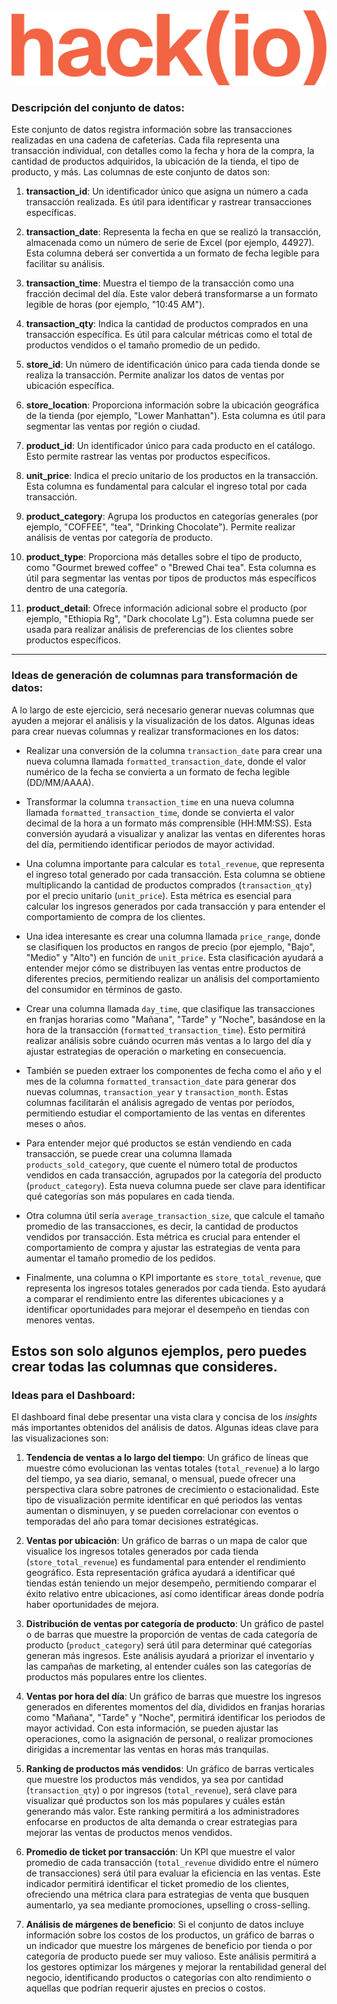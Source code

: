
<div style="text-align: center;">
  <img src="https://github.com/Hack-io-Data/Imagenes/blob/main/01-LogosHackio/logo_naranja@4x.png?raw=true" alt="esquema" />
</div>


### **Descripción del conjunto de datos:**

Este conjunto de datos registra información sobre las transacciones realizadas en una cadena de cafeterías. Cada fila representa una transacción individual, con detalles como la fecha y hora de la compra, la cantidad de productos adquiridos, la ubicación de la tienda, el tipo de producto, y más. Las columnas de este conjunto de datos son:

1. **transaction_id**: Un identificador único que asigna un número a cada transacción realizada. Es útil para identificar y rastrear transacciones específicas.
   
2. **transaction_date**: Representa la fecha en que se realizó la transacción, almacenada como un número de serie de Excel (por ejemplo, 44927). Esta columna deberá ser convertida a un formato de fecha legible para facilitar su análisis.

3. **transaction_time**: Muestra el tiempo de la transacción como una fracción decimal del día. Este valor deberá transformarse a un formato legible de horas (por ejemplo, "10:45 AM").

4. **transaction_qty**: Indica la cantidad de productos comprados en una transacción específica. Es útil para calcular métricas como el total de productos vendidos o el tamaño promedio de un pedido.

5. **store_id**: Un número de identificación único para cada tienda donde se realiza la transacción. Permite analizar los datos de ventas por ubicación específica.

6. **store_location**: Proporciona información sobre la ubicación geográfica de la tienda (por ejemplo, "Lower Manhattan"). Esta columna es útil para segmentar las ventas por región o ciudad.

7. **product_id**: Un identificador único para cada producto en el catálogo. Esto permite rastrear las ventas por productos específicos.

8. **unit_price**: Indica el precio unitario de los productos en la transacción. Esta columna es fundamental para calcular el ingreso total por cada transacción.

9. **product_category**: Agrupa los productos en categorías generales (por ejemplo, "COFFEE", "tea", "Drinking Chocolate"). Permite realizar análisis de ventas por categoría de producto.

10. **product_type**: Proporciona más detalles sobre el tipo de producto, como "Gourmet brewed coffee" o "Brewed Chai tea". Esta columna es útil para segmentar las ventas por tipos de productos más específicos dentro de una categoría.

11. **product_detail**: Ofrece información adicional sobre el producto (por ejemplo, "Ethiopia Rg", "Dark chocolate Lg"). Esta columna puede ser usada para realizar análisis de preferencias de los clientes sobre productos específicos.

---

### Ideas de generación de columnas para transformación de datos:

A lo largo de este ejercicio, será necesario generar nuevas columnas que ayuden a mejorar el análisis y la visualización de los datos. Algunas ideas para crear nuevas columnas y realizar transformaciones en los datos:

- Realizar una conversión de la columna `transaction_date` para crear una nueva columna llamada `formatted_transaction_date`, donde el valor numérico de la fecha se convierta a un formato de fecha legible (DD/MM/AAAA).

- Transformar la columna `transaction_time` en una nueva columna llamada `formatted_transaction_time`, donde se convierta el valor decimal de la hora a un formato más comprensible (HH:MM:SS). Esta conversión ayudará a visualizar y analizar las ventas en diferentes horas del día, permitiendo identificar periodos de mayor actividad.

- Una columna importante para calcular es `total_revenue`, que representa el ingreso total generado por cada transacción. Esta columna se obtiene multiplicando la cantidad de productos comprados (`transaction_qty`) por el precio unitario (`unit_price`). Esta métrica es esencial para calcular los ingresos generados por cada transacción y para entender el comportamiento de compra de los clientes.

- Una idea interesante es crear una columna llamada `price_range`, donde se clasifiquen los productos en rangos de precio (por ejemplo, "Bajo", "Medio" y "Alto") en función de `unit_price`. Esta clasificación ayudará a entender mejor cómo se distribuyen las ventas entre productos de diferentes precios, permitiendo realizar un análisis del comportamiento del consumidor en términos de gasto.

- Crear una columna llamada `day_time`, que clasifique las transacciones en franjas horarias como "Mañana", "Tarde" y "Noche", basándose en la hora de la transacción (`formatted_transaction_time`). Esto permitirá realizar análisis sobre cuándo ocurren más ventas a lo largo del día y ajustar estrategias de operación o marketing en consecuencia.

- También se pueden extraer los componentes de fecha como el año y el mes de la columna `formatted_transaction_date` para generar dos nuevas columnas, `transaction_year` y `transaction_month`. Estas columnas facilitarán el análisis agregado de ventas por períodos, permitiendo estudiar el comportamiento de las ventas en diferentes meses o años.

- Para entender mejor qué productos se están vendiendo en cada transacción, se puede crear una columna llamada `products_sold_category`, que cuente el número total de productos vendidos en cada transacción, agrupados por la categoría del producto (`product_category`). Esta nueva columna puede ser clave para identificar qué categorías son más populares en cada tienda.

- Otra columna útil sería `average_transaction_size`, que calcule el tamaño promedio de las transacciones, es decir, la cantidad de productos vendidos por transacción. Esta métrica es crucial para entender el comportamiento de compra y ajustar las estrategias de venta para aumentar el tamaño promedio de los pedidos.

- Finalmente, una columna o KPI importante es `store_total_revenue`, que representa los ingresos totales generados por cada tienda. Esto ayudará a comparar el rendimiento entre las diferentes ubicaciones y a identificar oportunidades para mejorar el desempeño en tiendas con menores ventas.

Estos son solo algunos ejemplos, pero puedes crear todas las columnas que consideres. 
---

### Ideas para el Dashboard:

El dashboard final debe presentar una vista clara y concisa de los *insights* más importantes obtenidos del análisis de datos. Algunas ideas clave para las visualizaciones son:

1. **Tendencia de ventas a lo largo del tiempo**: Un gráfico de líneas que muestre cómo evolucionan las ventas totales (`total_revenue`) a lo largo del tiempo, ya sea diario, semanal, o mensual, puede ofrecer una perspectiva clara sobre patrones de crecimiento o estacionalidad. Este tipo de visualización permite identificar en qué periodos las ventas aumentan o disminuyen, y se pueden correlacionar con eventos o temporadas del año para tomar decisiones estratégicas.

2. **Ventas por ubicación**: Un gráfico de barras o un mapa de calor que visualice los ingresos totales generados por cada tienda (`store_total_revenue`) es fundamental para entender el rendimiento geográfico. Esta representación gráfica ayudará a identificar qué tiendas están teniendo un mejor desempeño, permitiendo comparar el éxito relativo entre ubicaciones, así como identificar áreas donde podría haber oportunidades de mejora.

3. **Distribución de ventas por categoría de producto**: Un gráfico de pastel o de barras que muestre la proporción de ventas de cada categoría de producto (`product_category`) será útil para determinar qué categorías generan más ingresos. Este análisis ayudará a priorizar el inventario y las campañas de marketing, al entender cuáles son las categorías de productos más populares entre los clientes.

4. **Ventas por hora del día**: Un gráfico de barras que muestre los ingresos generados en diferentes momentos del día, divididos en franjas horarias como "Mañana", "Tarde" y "Noche", permitirá identificar los periodos de mayor actividad. Con esta información, se pueden ajustar las operaciones, como la asignación de personal, o realizar promociones dirigidas a incrementar las ventas en horas más tranquilas.

5. **Ranking de productos más vendidos**: Un gráfico de barras verticales que muestre los productos más vendidos, ya sea por cantidad (`transaction_qty`) o por ingresos (`total_revenue`), será clave para visualizar qué productos son los más populares y cuáles están generando más valor. Este ranking permitirá a los administradores enfocarse en productos de alta demanda o crear estrategias para mejorar las ventas de productos menos vendidos.

6. **Promedio de ticket por transacción**: Un KPI que muestre el valor promedio de cada transacción (`total_revenue` dividido entre el número de transacciones) será útil para evaluar la eficiencia en las ventas. Este indicador permitirá identificar el ticket promedio de los clientes, ofreciendo una métrica clara para estrategias de venta que busquen aumentarlo, ya sea mediante promociones, upselling o cross-selling.

7. **Análisis de márgenes de beneficio**: Si el conjunto de datos incluye información sobre los costos de los productos, un gráfico de barras o un indicador que muestre los márgenes de beneficio por tienda o por categoría de producto puede ser muy valioso. Este análisis permitirá a los gestores optimizar los márgenes y mejorar la rentabilidad general del negocio, identificando productos o categorías con alto rendimiento o aquellas que podrían requerir ajustes en precios o costos.
